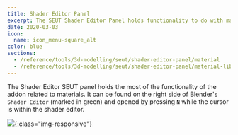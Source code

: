 ```yaml
---
title: Shader Editor Panel
excerpt: The SEUT Shader Editor Panel holds functionality to do with materials and material libraries.
date: 2020-03-03
icon:
  name: icon_menu-square_alt
color: blue
sections:
  - /reference/tools/3d-modelling/seut/shader-editor-panel/material
  - /reference/tools/3d-modelling/seut/shader-editor-panel/material-libraries
---
```

The Shader Editor SEUT panel holds the most of the functionality of the addon related to materials. It can be found on the right side of Blender's `Shader Editor` (marked in green) and opened by pressing `N` while the cursor is within the shader editor.

![](/modding-reference/assets/images/reference/seut/shader-editor-panel.png){:class="img-responsive"}
